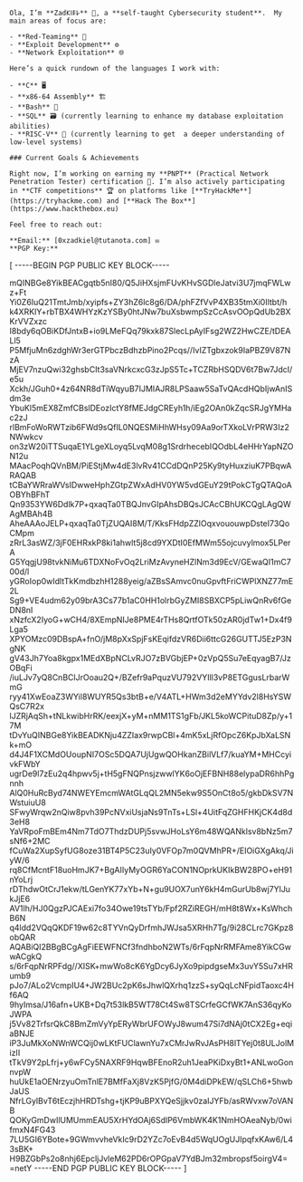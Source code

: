 ```
Ola, I’m **Zad𐌊𐌉𐌄𐌋** 👋, a **self-taught Cybersecurity student**.  My main areas of focus are:

- **Red-Teaming** 🧠
- **Exploit Development** ⚙️
- **Network Exploitation** 🌐

Here’s a quick rundown of the languages I work with:

- **C** 🖥️
- **x86-64 Assembly** 🏗️
- **Bash** 🐚
- **SQL** 🗃️ (currently learning to enhance my database exploitation abilities)
- **RISC-V** 🔧 (currently learning to get  a deeper understanding of low-level systems)

### Current Goals & Achievements

Right now, I’m working on earning my **PNPT** (Practical Network Penetration Tester) certification 🎯. I’m also actively participating in **CTF competitions** 🏆 on platforms like [**TryHackMe**](https://tryhackme.com) and [**Hack The Box**](https://www.hackthebox.eu)

Feel free to reach out:

**Email:** [0xzadkiel@tutanota.com] ✉️
**PGP Key:**
```
[
-----BEGIN PGP PUBLIC KEY BLOCK-----

mQINBGe8YikBEACgqtb5nI80/Q5JiHXsjmFUvKHvSGDleJatvi3U7jmqFWLwz+Ft
Yi0Z6IuQ21TmtJmb/xyipfs+ZY3hZ6lc8g6/DA/phFZfVvP4XB35tmXi0Iltbt/h
k4XRKIY+rbTBX4WHYzKzYSBy0htJNw7buXsbwmpSzCcAsvOOpQdUb2BXKrVVZxzc
I8bdy6qOBiKDfJntxB+io9LMeFQq79kxk87SlecLpAyIFsg2WZ2HwCZE/tDEALl5
P5MfjuMn6zdghWr3erGTPbczBdhzbPino2Pcqs//IvIZTgbxzok9IaPBZ9V87NzA
MjEV7nzuQwi32ghsbCIt3saVNrkcxcG3zJpS5Tc+TCZRbHSQDV6t7Bw7JdcI/e5u
Xckh/JGuh0+4z64NR8dTiWqyuB7IJMIAJR8LPSaaw5SaTvQAcdHQbIjwAnISdm3e
YbuKl5mEX8ZmfCBslDEozIctY8fMEJdgCREyh1h/iEg2OAn0kZqcSRJgYMHac2zJ
rlBmFoWoRWTzib6FWd9sQfIL0NQESMiHhWHsy09Aa9orTXkoLVrPRW3Iz2NWwkcv
on3zW20iTTSuqaE1YLgeXLoyq5LvqM08g1SrdrhecebIQOdbL4eHHrYapNZON12u
MAacPoqhQVnBM/PiEStjMw4dE3lvRv41CCdDQnP25Ky9tyHuxziuK7PBqwARAQAB
tCBaYWRraWVsIDwweHphZGtpZWxAdHV0YW5vdGEuY29tPokCTgQTAQoAOBYhBFhT
Qn9353YW6Ddlk7P+qxaqTa0TBQJnvGIpAhsDBQsJCAcCBhUKCQgLAgQWAgMBAh4B
AheAAAoJELP+qxaqTa0TjZUQAI8M/T/KksFHdpZZlOqxvououwpDsteI73QoCMpm
zRrL3asWZ/3jF0EHRxkP8ki1ahwlt5j8cd9YXDtI0EfMWm55ojcuvylmox5LPerA
G5YqgjU98tvkNiMu6TDXNoFvOq2LriMzAvyneHZlNm3d9EcV/GEwaQI1mC700d/l
yGRoIop0wIdltTkKmdbzhH1288yeig/aZBsSAmvc0nuGpvftFriCWPlXNZ77mE2L
Sg9+VE4udm62y09brA3Cs77b1aC0HH1olrbGyZMI8SBXCP5pLiwQnRv6fGeDN8nI
xNzfcX2IyoG+wCH4/8XEmpNIJe8PME4rTHs8QrtfOTk50zAR0jdTw1+Dx4f9Lga5
XPYOMzc09DBspA+fnO/jM8pXxSpjFsKEqifdzVR6Dii6ttcG26GUTTJ5EzP3NgNK
gV43Jh7Yoa8kgpx1MEdXBpNCLvRJO7zBVGbjEP+0zVpQ5Su7eEqyagB7/JzOBqFi
/iuLJv7yQ8CnBClJrOoau2Q+/BZefr9aPquzVU792VYIll3vP8ETGgusLrbarWmG
ryy41XwEoaZ3WYil8WUYR5Qs3btB+e/V4ATL+HWm3d2eMYYdv2l8HsYSWQsC7R2x
lJZRjAqSh+tNLkwibHrRK/eexjX+yM+nMM1TS1gFb/JKL5koWCPituD8Zp/y+17M
tDvYuQINBGe8YikBEADKNju4ZZIax9rwpCBl+4mK5xLjRfOpcZ6KpJbXaLSNk+mO
d4J4F1XCMdOUoupNI7OSc5DQA7UjUgwQOHkanZBilVLf7/kuaYM+MHCcyivkFWbY
ugrDe9l7zEu2q4hpwv5j+tH5gFNQPnsjzwwlYK6oOjEFBNH88elypaDR6hhPgnnh
AlQ0HuRcByd74NWEYEmcmWAtGLqQL2MN5ekw9S5OnCt8o5/gkbDkSV7NWstuiuU8
SFwyWrqw2nQiw8pvh39PcNVxiUsjaNs9TnTs+LSl+4UitFqZGHFHKjCK4d8d3eH8
YaVRpoFmBEm4Nm7TdO7ThdzDUPj5svwJHoLsY6m48WQANklsv8bNz5m7sNf6+2MC
fCuWa2XupSyfUG8oze31BT4P5C23uIy0VFOp7m0QVMhPR+/EIOiGXgAkq/JiyW/6
rq8CfMcntF18uoHmJK7+BgAIIyMyOGR6YaCON1NOprkUKIkBW28PO+eH91nYoLrj
rDThdwOtCrJ1ekw/tLGenYK77xYb+N+gu9UOX7unY6kH4mGurUb8wj7YlJukJjE6
AV1lh/HJ0QgzPJCAExi7fo34Owe19tsTYb/Fpf2RZiREGH/mH8t8Wx+KsWhchB6N
q4ldd2VQqQKDF19w62c8TYVnQyDrfmhJWJsa5XRHh7Tg/9i28CLrc7GKpz8obQAR
AQABiQI2BBgBCgAgFiEEWFNCf3fndhboN2WTs/6rFqpNrRMFAme8YikCGwwACgkQ
s/6rFqpNrRPFdg//XISK+mwWo8cK6YgDcy6JyXo9pipdgseMx3uvY5Su7xHRumb9
pJo7/ALo2VcmpIU4+JW2BUc2pK6sJhwlQXrhq1zzS+syQqLcNFpidTaoxc4Hf6AQ
9hyImsa/J16afn+UKB+Dq7t53lkB5WT78Ct4Sw8TSCrfeGCfWK7AnS36qyKoJWPA
j5Vv82TrfsrQkC8BmZmVyYpERyWbrUFOWyJ8wum47Si7dNAj0tCX2Eg+eqiaBNJE
iP3JuMkXoNWnWCQij0wLKtFUClawnYu7xCMrJwRvJAsPH8lTYej0t8ULJolMizII
tTkV9Y2pLfrj+y6wFCy5NAXRF9HqwBFEnoR2uh1JeaPKiDxyBt1+ANLwoGonnvpW
huUkE1aOENrzyuOmTnlE7BMfFaXj8VzK5PjfG/0M4diDPkEW/qSLCh6+5hwbJaUS
NfrLGylBvT6tEczjhHRDTshg+tjKP9uBPXYQeSjjkv0zaIJYFb/asRWvxw7oVANB
QOKyGmDwIlUMUmmEAU5XrHYdOAj6SdlP6VmbWK4K1NmHOAeaNyb/0wifmxN4FG43
7LU5GI6YBote+9GWmvvheVkIc9rD2YZc7oEvB4d5WqUOgUJIpqfxKAw6/L43sBK+
H9BZGbPs2o8nhj6EpcljJvleM62PD6rOPGpaV7YdBJm32mbropsf5oirgV4=
=netY
-----END PGP PUBLIC KEY BLOCK----- 
]
```🔑

